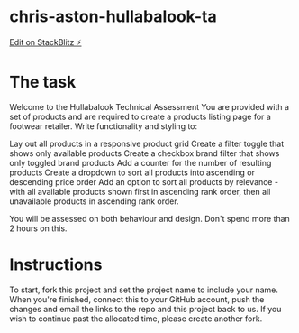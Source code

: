 # chris-aston-hullabalook-ta

[Edit on StackBlitz ⚡️](https://stackblitz.com/edit/vue-hulla-ta-lk26zt)

# The task

Welcome to the Hullabalook Technical Assessment
You are provided with a set of products and are required to create a products listing page for a footwear retailer.
Write functionality and styling to:

Lay out all products in a responsive product grid
Create a filter toggle that shows only available products
Create a checkbox brand filter that shows only toggled brand products
Add a counter for the number of resulting products
Create a dropdown to sort all products into ascending or descending price order
Add an option to sort all products by relevance - with all available products shown first in ascending rank order, then all unavailable products in ascending rank order.

You will be assessed on both behaviour and design. Don't spend more than 2 hours on this.

# Instructions

To start, fork this project and set the project name to include your name. When you're finished, connect this to your GitHub account, push the changes and email the links to the repo and this project back to us.
If you wish to continue past the allocated time, please create another fork.
